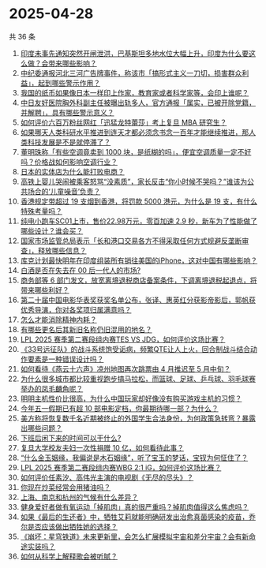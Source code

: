 # 2025-04-28

共 36 条

<!-- BEGIN -->
<!-- 最后更新时间 Mon Apr 28 2025 05:29:26 GMT+0800 (China Standard Time) -->

1. [印度未事先通知突然开闸泄洪，巴基斯坦多地水位大幅上升，印度为什么要这么做？会带来哪些影响？](https://www.zhihu.com/search?q=https%3A%2F%2Fapi.zhihu.com%2Fquestions%2F1899819271124641340)
1. [中纪委通报河北三河广告牌事件，称该市「搞形式主义一刀切，损害群众利益」，起到哪些警示作用？](https://www.zhihu.com/search?q=https%3A%2F%2Fapi.zhihu.com%2Fquestions%2F1899869962123829828)
1. [我国的纸币如果像日本一样印上作家，教育家或者科学家等，会印上谁呢？](https://www.zhihu.com/search?q=https%3A%2F%2Fapi.zhihu.com%2Fquestions%2F40327952)
1. [中日友好医院胸外科副主任被曝出轨多人，官方通报「属实，已被开除党籍，并解聘」，具有哪些警示意义？](https://www.zhihu.com/search?q=https%3A%2F%2Fapi.zhihu.com%2Fquestions%2F1899793322484130505)
1. [如何评价六百万粉丝网红「迅猛龙特蕾莎」考上复旦 MBA 研究生？](https://www.zhihu.com/search?q=https%3A%2F%2Fapi.zhihu.com%2Fquestions%2F1899385214662325283)
1. [如果哪天人类科研水平推进到连天才都必须念书念一百年才能继续推进，那人类科技发展是不是就停滞了？](https://www.zhihu.com/search?q=https%3A%2F%2Fapi.zhihu.com%2Fquestions%2F1894880358522151950)
1. [董明珠称「有些空调竟卖到 1000 块，是纸糊的吗」，便宜空调质量一定不好吗？价格战如何影响空调行业？](https://www.zhihu.com/search?q=https%3A%2F%2Fapi.zhihu.com%2Fquestions%2F1898384187913929297)
1. [日本的实体店为什么能打败电商？](https://www.zhihu.com/search?q=https%3A%2F%2Fapi.zhihu.com%2Fquestions%2F584328264)
1. [高铁上婴儿哭闹被乘客怒骂“没素质”，家长反击“你小时候不哭吗？”谁该为公共场合的‘儿童噪音’负责？](https://www.zhihu.com/search?q=https%3A%2F%2Fapi.zhihu.com%2Fquestions%2F1899247073322303732)
1. [香港规定带超过 19 支烟到香港，将罚款 5000 港元，为什么是 19 支，有什么特殊考量吗？](https://www.zhihu.com/search?q=https%3A%2F%2Fapi.zhihu.com%2Fquestions%2F1899511376843601137)
1. [纯电小跑车SC01上市，售价22.98万元，零百加速 2.9 秒，新车为了性能做了哪些设计？谁会买？](https://www.zhihu.com/search?q=https%3A%2F%2Fapi.zhihu.com%2Fquestions%2F1899774784646115918)
1. [国家市场监管总局表示「长和港口交易各方不得采取任何方式规避反垄断审查」，释放哪些信息？](https://www.zhihu.com/search?q=https%3A%2F%2Fapi.zhihu.com%2Fquestions%2F1899876122272966313)
1. [库克计划最快明年在印度组装所有销往美国的iPhone，这对中国有哪些影响？](https://www.zhihu.com/search?q=https%3A%2F%2Fapi.zhihu.com%2Fquestions%2F1899199372975124602)
1. [白酒是否在失去在 00 后一代人的市场?](https://www.zhihu.com/search?q=https%3A%2F%2Fapi.zhihu.com%2Fquestions%2F12303778372)
1. [商务部等 6 部门发文，放宽离境退税商店备案条件，下调离境退税起退点，将带来哪些利好？](https://www.zhihu.com/search?q=https%3A%2F%2Fapi.zhihu.com%2Fquestions%2F1899778227351807810)
1. [第二十届中国电影华表奖获奖名单公布，张译、惠英红分获影帝影后，郭帆获优秀导演，你对各奖项归属满意吗？](https://www.zhihu.com/search?q=https%3A%2F%2Fapi.zhihu.com%2Fquestions%2F1899884758084839287)
1. [怎么才能消除精神内耗？](https://www.zhihu.com/search?q=https%3A%2F%2Fapi.zhihu.com%2Fquestions%2F664466671)
1. [有哪些更名后其新旧名称仍旧混用的地名？](https://www.zhihu.com/search?q=https%3A%2F%2Fapi.zhihu.com%2Fquestions%2F1897714519360385980)
1. [LPL 2025 赛季第二赛段组内赛TES VS JDG，如何评价这场比赛？](https://www.zhihu.com/search?q=https%3A%2F%2Fapi.zhihu.com%2Fquestions%2F1899928644173955843)
1. [《33号远征队》的战斗系统饱受诟病，频繁QTE让人上火，回合制战斗结合动作要素是一种错误设计吗？](https://www.zhihu.com/search?q=https%3A%2F%2Fapi.zhihu.com%2Fquestions%2F1899793895233135442)
1. [如何看待《燕云十六声》凉州地图再次跳票由 4 月推迟至 5 月中旬？](https://www.zhihu.com/search?q=https%3A%2F%2Fapi.zhihu.com%2Fquestions%2F1899058406024783277)
1. [为什么很多城市都比较重视跑步搞马拉松，而篮球、足球、乒乓球、羽毛球赛举办的凤毛麟角呢？](https://www.zhihu.com/search?q=https%3A%2F%2Fapi.zhihu.com%2Fquestions%2F1897761830895587743)
1. [明明主机性价比很高，为什么中国玩家却好像没有购买游戏主机的习惯？](https://www.zhihu.com/search?q=https%3A%2F%2Fapi.zhihu.com%2Fquestions%2F1898457041439274795)
1. [今年五一假期已有超 10 部电影定档，你最期待哪一部？为什么？](https://www.zhihu.com/search?q=https%3A%2F%2Fapi.zhihu.com%2Fquestions%2F1899062702401355867)
1. [美方称将恢复数千名近期被终止的外国学生合法身份，为何政策急转弯？暴露出哪些问题？](https://www.zhihu.com/search?q=https%3A%2F%2Fapi.zhihu.com%2Fquestions%2F1899410379832005587)
1. [下班后闲下来的时间可以干什么?](https://www.zhihu.com/search?q=https%3A%2F%2Fapi.zhihu.com%2Fquestions%2F345473425)
1. [复旦大学校友夫妇一次性捐赠 10 亿，如何看待此事？](https://www.zhihu.com/search?q=https%3A%2F%2Fapi.zhihu.com%2Fquestions%2F1898380285139227970)
1. [“什么金玉姻缘，我偏说是木石姻缘”，听了宝玉的梦话，宝钗为何怔住了？](https://www.zhihu.com/search?q=https%3A%2F%2Fapi.zhihu.com%2Fquestions%2F639710078)
1. [LPL 2025 赛季第二赛段组内赛WBG 2:1 iG，如何评价这场比赛？](https://www.zhihu.com/search?q=https%3A%2F%2Fapi.zhihu.com%2Fquestions%2F1899879591599925174)
1. [如何评价任素汐、高伟光主演的电视剧《无尽的尽头》？](https://www.zhihu.com/search?q=https%3A%2F%2Fapi.zhihu.com%2Fquestions%2F1898600720934085052)
1. [你现在炒菜经常会用猪油吗？](https://www.zhihu.com/search?q=https%3A%2F%2Fapi.zhihu.com%2Fquestions%2F652639333)
1. [上海、南京和杭州的气候有什么差异？](https://www.zhihu.com/search?q=https%3A%2F%2Fapi.zhihu.com%2Fquestions%2F39072901)
1. [健身爱好者做有氧运动「掉肌肉」真的很严重吗？掉肌肉值得这么焦虑吗？](https://www.zhihu.com/search?q=https%3A%2F%2Fapi.zhihu.com%2Fquestions%2F1898400993705698221)
1. [如果《最后的生还者》中，牺牲艾莉就能明确研发出治愈真菌感染的疫苗，乔尔是否应该做出牺牲她的选择？](https://www.zhihu.com/search?q=https%3A%2F%2Fapi.zhihu.com%2Fquestions%2F1898681712218739111)
1. [《崩坏：星穹铁道》未来更新里，会怎么扩展模拟宇宙和差分宇宙？会有新命途实装吗？](https://www.zhihu.com/search?q=https%3A%2F%2Fapi.zhihu.com%2Fquestions%2F1899580358133015079)
1. [如何从科学上解释歌会被听腻？](https://www.zhihu.com/search?q=https%3A%2F%2Fapi.zhihu.com%2Fquestions%2F22918826)

<!-- END -->
